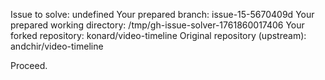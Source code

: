 Issue to solve: undefined
Your prepared branch: issue-15-5670409d
Your prepared working directory: /tmp/gh-issue-solver-1761860017406
Your forked repository: konard/video-timeline
Original repository (upstream): andchir/video-timeline

Proceed.